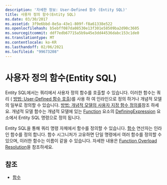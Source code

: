 ```yaml
---
description: '자세한 정보: User-Defined 함수 (Entity SQL)'
title: 사용자 정의 함수(Entity SQL)
ms.date: 03/30/2017
ms.assetid: 3f9e6bbd-8e5a-43e1-809f-f8a61338e522
ms.openlocfilehash: b5ebff087da08530e13f301e58509ba2d90c3605
ms.sourcegitcommit: ddf7edb67715a5b9a45e3dd44536dabc153c1de0
ms.translationtype: MT
ms.contentlocale: ko-KR
ms.lasthandoff: 02/06/2021
ms.locfileid: "99673208"
---
```

# <a name="user-defined-functions-entity-sql"></a>사용자 정의 함수(Entity SQL)

Entity SQL에서는 쿼리에서 사용자 정의 함수를 호출할 수 있습니다. 이러한 함수는 쿼리 ( [방법: User-Defined 함수 호출](/previous-versions/dotnet/netframework-4.0/dd490951(v=vs.100)))를 사용 하 여 인라인으로 정의 하거나 개념적 모델의 일부로 정의할 수 있습니다. [방법: 개념적 모델의 사용자 지정 함수 정의를](/previous-versions/dotnet/netframework-4.0/dd456812(v=vs.100))참조 하세요. 개념적 모델 함수는 개념적 모델에 있는 [Function](/ef/ef6/modeling/designer/advanced/edmx/csdl-spec#function-element-csdl) 요소의 [DefiningExpression](/ef/ef6/modeling/designer/advanced/edmx/csdl-spec#definingexpression-element-csdl) 요소에서 Entity SQL 명령으로 정의 됩니다.  
  
 Entity SQL을 통해 쿼리 명령 자체에서 함수를 정의할 수 있습니다. [함수](function-entity-sql.md) 연산자는 인라인 함수를 정의 합니다. 함수 시그니처가 고유하면 단일 명령에서 여러 함수를 정의할 수 있으며, 이러한 함수는 이름이 같을 수 있습니다. 자세한 내용은 [Function Overload Resolution](function-overload-resolution-entity-sql.md)을 참조하세요.  
  
## <a name="see-also"></a>참조

- [함수](functions-entity-sql.md)
